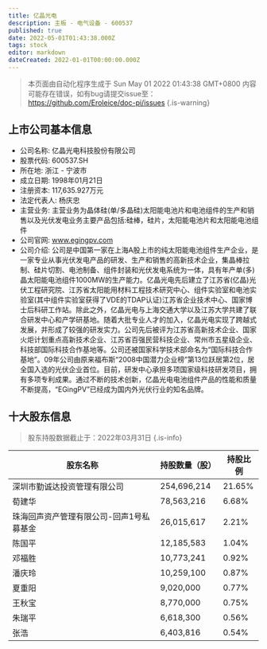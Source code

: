 ```yaml
---
title: 亿晶光电
description: 主板 - 电气设备 - 600537
published: true
date: 2022-05-01T01:43:38.000Z
tags: stock
editor: markdown
dateCreated: 2022-01-01T00:00:00.000Z
---
```


> 本页面由自动化程序生成于 Sun May 01 2022 01:43:38 GMT+0800
> 内容可能存在错误，如有bug请提交issue至：https://github.com/Eroleice/doc-pi/issues
{.is-warning}

## 上市公司基本信息
- 公司名称: 亿晶光电科技股份有限公司
- 股票代码: 600537.SH
- 所在地: 浙江 - 宁波市
- 成立日期: 1998年01月21日
- 注册资本: 117,635.927万元
- 法定代表人: 杨庆忠
- 主营业务: 主营业务为晶体硅(单/多晶硅)太阳能电池片和电池组件的生产和销售以及光伏发电业务主要产品包括:硅棒，硅片，太阳能电池片和太阳能电池组件
- 公司官网: www.egingpv.com
- 公司介绍: 公司是中国第一家在上海A股上市的纯太阳能电池组件生产企业，是一家专业从事光伏发电产品的研发、生产和销售的高新技术企业，集晶棒拉制、硅片切割、电池制备、组件封装和光伏发电系统为一体，具有年产单(多)晶太阳能电池组件1000MW的生产能力。亿晶光电先后建立了江苏省(亿晶)光伏工程研究院、江苏省太阳能用材料工程技术研究中心、组件实验室和电池实验室(其中组件实验室获得了VDE的TDAP认证)江苏省企业技术中心、国家博士后科研工作站。除此之外，亿晶光电与上海交通大学以及江苏大学共建了联合研发中心和产学研基地。随着大批专业人才的加入，亿晶光电实现了跨越式发展，并形成了较强的研发实力。公司先后被评为江苏省高新技术企业、国家火炬计划重点高新技术企业、江苏省百强民营科技企业、常州市五星级企业、科技部国际科技合作基地等。公司还被国家科学技术部命名为“国际科技合作基地”。09年公司由原来福布斯“2008中国潜力企业榜”第13位跃居第2位，居全国入选的光伏企业首位。目前，研发中心承担多项国家级科技研发项目，拥有多项专利成果。通过不断的技术创新，亿晶光电电池组件产品的性能和质量不断提高，“EGingPV”已经成为国内外光伏行业的知名品牌。


## 十大股东信息
> 股东持股数据截止于：2022年03月31日
{.is-info}

| 股东名称 | 持股数量（股） | 持股比例 |
| --- | --- | --- |
| 深圳市勤诚达投资管理有限公司 | 254,696,214 | 21.65% |
| 荀建华 | 78,563,216 | 6.68% |
| 珠海回声资产管理有限公司-回声1号私募基金 | 26,015,617 | 2.21% |
| 陈国平 | 12,185,583 | 1.04% |
| 邓福胜 | 10,773,241 | 0.92% |
| 潘庆玲 | 10,259,100 | 0.87% |
| 夏重阳 | 9,020,000 | 0.77% |
| 王秋宝 | 8,770,000 | 0.75% |
| 朱瑞平 | 6,618,300 | 0.56% |
| 张浩 | 6,403,816 | 0.54% |





